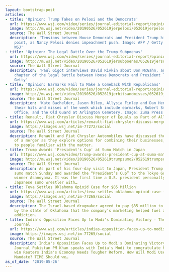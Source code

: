 ```yaml
---
layout: bootstrap-post
articles:
- title: 'Opinion: Trump Takes on Pelosi and the Democrats'
  url: https://www.wsj.com/video/series/journal-editorial-report/opinion-trump-takes-on-pelosi-and-the-democrats/4BF02407-6DD4-4D63-BDF6-C3FC221E13A4
  image: http://m.wsj.net/video/20190526/052619jerpelosi/052619jerpelosi_1280x720.jpg
  source: The Wall Street Journal
  description: 'Tensions between House Democrats and President Trump hit an inflection
    point, as Nancy Pelosi denies impeachment push. Image: AFP / Getty / Composite
    WSJ'
- title: 'Opinion: The Legal Battle Over the Trump Subpoenas'
  url: https://www.wsj.com/video/series/journal-editorial-report/opinion-the-legal-battle-over-the-trump-subpoenas/A35EA32F-DB4D-4D3B-8CE8-2EEAE3393FAE
  image: http://m.wsj.net/video/20190526/052619jersubpoenas/052619jersubpoenas_1280x720.jpg
  source: The Wall Street Journal
  description: 'Paul Gigot interviews David Rivkin about Don McGahn, and the latest
    chapter of the legal battle between House Democrats and President Trump. Image:
    Getty'
- title: 'Opinion: Earmarks Fail to Make a Comeback With Republicans'
  url: https://www.wsj.com/video/series/journal-editorial-report/opinion-earmarks-fail-to-make-a-comeback-with-republicans/5F8770A2-5CAC-44B4-85D6-0E24451ADB93
  image: http://m.wsj.net/video/20190526/052619jerhitsandmisses/052619jerhitsandmisses_1280x720.jpg
  source: The Wall Street Journal
  description: 'Kate Bachelder, Jason Riley, Allysia Finley and Dan Henninger discuss
    their hits and misses of the week which include earmarks, Robert Smith, the Post
    Office, and the Old Guard at Arlington Cemetery. Image: Zuma Press'
- title: Renault, Fiat Chrysler Discuss Merger of Equals as Part of Alliance Talks
  url: https://www.wsj.com/articles/renault-fiat-chrysler-discuss-merger-of-equals-as-part-of-alliance-talks-11558892189
  image: https://images.wsj.net/im-77272/social
  source: The Wall Street Journal
  description: Renault and Fiat Chrysler Automobiles have discussed the possibility
    of a merger as they explore options for combining their businesses, according
    to people familiar with the matter.
- title: Trump Awards 'President's Cup' at Sumo Match in Japan
  url: https://www.wsj.com/video/trump-awards-president-cup-at-sumo-match-in-japan/9D5D0C82-0483-4CB9-BB09-7F7E35963315.html
  image: http://m.wsj.net/video/20190526/052619trumpsumo2/052619trumpsumo2_1280x720.jpg
  source: The Wall Street Journal
  description: As part of his four-day visit to Japan, President Trump attended a
    sumo match Sunday and awarded the “President’s Cup” to the Tokyo Grand Sumo Tournament
    winner Asanoyama. It was the first time a U.S. president personally awarded a
    Japanese sumo wrestler with…
- title: Teva Settles Oklahoma Opioid Case for $85 Million
  url: https://www.wsj.com/articles/teva-settles-oklahoma-opioid-case-for-85-million-11558886977
  image: https://images.wsj.net/im-77268/social
  source: The Wall Street Journal
  description: The Israel-based drugmaker agreed to pay $85 million to resolve claims
    by the state of Oklahoma that the company’s marketing helped fuel a rise in opioid
    addiction.
- title: India's Opposition Faces Up to Modi's Dominating Victory - The Wall Street
    Journal
  url: https://www.wsj.com/articles/indias-opposition-faces-up-to-modis-dominating-victory-11558886241
  image: https://images.wsj.net/im-77265/social
  source: The Wall Street Journal
  description: India's Opposition Faces Up to Modi's Dominating Victory The Wall Street
    Journal Pakistan PM Khan speaks with India's Modi to congratulate him on election
    win Reuters India's Economy Needs Tougher Reform. How Will Modi Use His Election
    Mandate? TIME Should we…
as_of_date: '2019-05-26'
---
```


